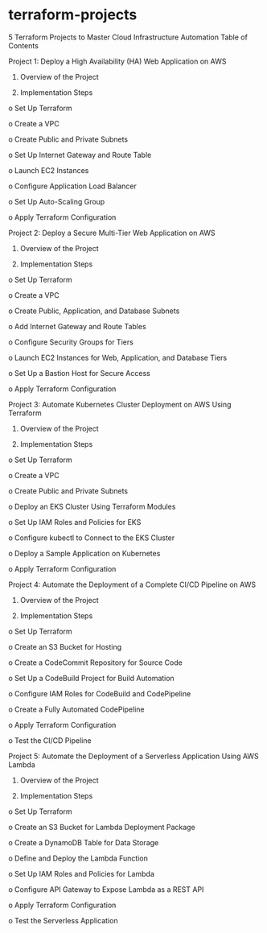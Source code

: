 # terraform-projects
5 Terraform Projects to Master Cloud Infrastructure Automation
Table of Contents


Project 1: Deploy a High Availability (HA) Web Application on AWS

1. Overview of the Project
 
3. Implementation Steps

o Set Up Terraform

o Create a VPC

o Create Public and Private Subnets

o Set Up Internet Gateway and Route Table

o Launch EC2 Instances

o Configure Application Load Balancer

o Set Up Auto-Scaling Group

o Apply Terraform Configuration


Project 2: Deploy a Secure Multi-Tier Web Application on AWS

1. Overview of the Project
 

3. Implementation Steps

o Set Up Terraform

o Create a VPC

o Create Public, Application, and Database Subnets

o Add Internet Gateway and Route Tables

o Configure Security Groups for Tiers

o Launch EC2 Instances for Web, Application, and Database Tiers

o Set Up a Bastion Host for Secure Access

o Apply Terraform Configuration

Project 3: Automate Kubernetes Cluster Deployment on AWS Using Terraform

1. Overview of the Project
  
3. Implementation Steps
 
o Set Up Terraform

o Create a VPC

o Create Public and Private Subnets

o Deploy an EKS Cluster Using Terraform Modules

o Set Up IAM Roles and Policies for EKS

o Configure kubectl to Connect to the EKS Cluster

o Deploy a Sample Application on Kubernetes

o Apply Terraform Configuration

Project 4: Automate the Deployment of a Complete CI/CD Pipeline on AWS

1. Overview of the Project

2. Implementation Steps

o Set Up Terraform

o Create an S3 Bucket for Hosting

o Create a CodeCommit Repository for Source Code

o Set Up a CodeBuild Project for Build Automation

o Configure IAM Roles for CodeBuild and CodePipeline

o Create a Fully Automated CodePipeline

o Apply Terraform Configuration

o Test the CI/CD Pipeline

Project 5: Automate the Deployment of a Serverless Application Using AWS Lambda

1. Overview of the Project

2. Implementation Steps

o Set Up Terraform

o Create an S3 Bucket for Lambda Deployment Package

o Create a DynamoDB Table for Data Storage

o Define and Deploy the Lambda Function

o Set Up IAM Roles and Policies for Lambda

o Configure API Gateway to Expose Lambda as a REST API

o Apply Terraform Configuration

o Test the Serverless Application

